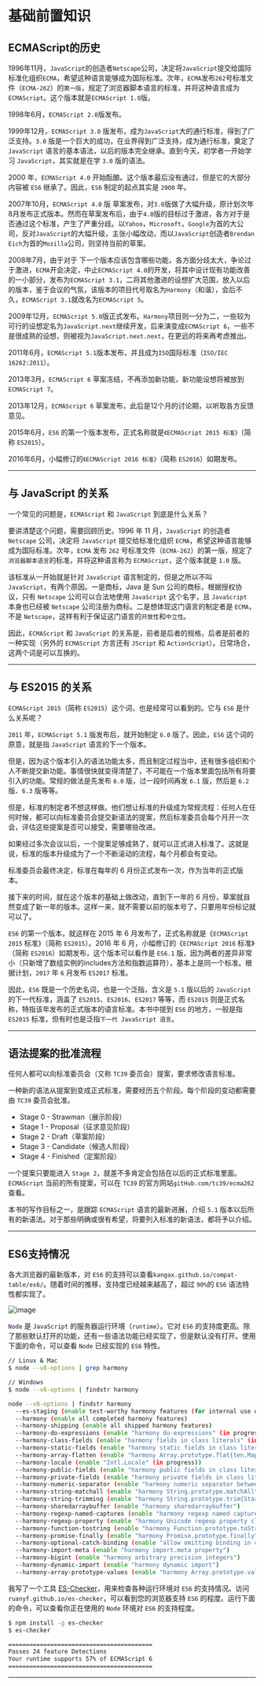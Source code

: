 # 基础前置知识

## ECMAScript的历史

1996年11月，`JavaScript`的创造者`Netscape`公司，决定将`JavaScript`提交给国际标准化组织`ECMA`，希望这种语言能够成为国际标准。次年，`ECMA`发布`262`号标准文件（`ECMA-262`）的`第一版`，规定了浏览器脚本语言的标准，并将这种语言成为`ECMAScript`。这个版本就是`ECMAScript 1.0`版。

1998年6月，`ECMAScript 2.0`版发布。

1999年12月，`ECMAScript 3.0` 版发布，成为`JavaScript`大的通行标准，得到了广泛支持。`3.0` 版是一个巨大的成功，在业界得到广泛支持，成为通行标准，奠定了 `JavaScript` 语言的基本语法，以后的版本完全继承。直到今天，初学者一开始学习 `JavaScript`，其实就是在学 `3.0` 版的语法。

2000 年，`ECMAScript 4.0` 开始酝酿。这个版本最后没有通过，但是它的大部分内容被 `ES6` 继承了。因此，`ES6` 制定的起点其实是 `2000` 年。

2007年10月，`ECMAScript 4.0` 版 草案发布，对`3.0`版做了大幅升级，原计划次年8月发布正式版本。然而在草案发布后，由于`4.0`版的目标过于激进，各方对于是否通过这个标准，产生了严重分歧。以`Yahoo`，`Microsoft`，`Google`为首的大公司，反对`JavaScript`的大幅升级，主张小幅改动，而以`JavaScript`创造者`Brendan Eich`为首的`Mozilla`公司，则坚持当前的草案。

2008年7月，由于对于 下一个版本应该包含哪些功能，各方面分歧太大，争论过于激进，`ECMA`开会决定，中止`ECMAScript 4.0`的开发，将其中设计现有功能改善的一小部分，发布为`ECMAScript 3.1`，二将其他激进的设想扩大范围，放入以后的版本，鉴于会议的气氛，该版本的项目代号取名为`Harmony`（和谐），会后不久，`ECMAScript 3.1`就改名为`ECMAScript 5`。

2009年12月，`ECMAScript 5.0`版正式发布。`Harmony`项目则一分为二，一些较为可行的设想定名为`JavaScript.next`继续开发，后来演变成`ECMAScript 6`，一些不是很成熟的设想，则被视为`JavaScript.next.next`，在更远的将来再考虑推出。

2011年6月，`ECMAScript 5.1`版本发布，并且成为`ISO`国际标准（`ISO/IEC 16262:2011`）。

2013年3月，`ECMAScript 6` 草案冻结，不再添加新功能，新功能设想将被放到 `ECMAScript 7`。

2013年12月，`ECMAScript 6` 草案发布，此后是12个月的讨论期，以听取各方反馈意见。

2015年6月，`ES6` 的第一个版本发布，正式名称就是`《ECMAScript 2015 标准》`（简称 `ES2015`）。

2016年6月，小幅修订的`《ECMAScript 2016 标准》`（简称 `ES2016`）如期发布。

---

## 与 JavaScript 的关系

一个常见的问题是，`ECMAScript` 和 `JavaScript` 到底是什么关系？

要讲清楚这个问题，需要回顾历史。1996 年 11 月，`JavaScript` 的创造者 `Netscape` 公司，决定将 `JavaScript` 提交给标准化组织 `ECMA`，希望这种语言能够成为国际标准。次年，`ECMA` 发布 `262` 号标准文件（`ECMA-262`）的第一版，规定了`浏览器脚本语言`的标准，并将这种语言称为 `ECMAScript`，这个版本就是 `1.0` 版。

该标准从一开始就是针对 `JavaScript` 语言制定的，但是之所以不叫 `JavaScript`，有两个原因。一是商标，Java 是 Sun 公司的商标，根据授权协议，只有 `Netscape` 公司可以合法地使用 `JavaScript` 这个名字，且 `JavaScript` 本身也已经被 `Netscape` 公司注册为商标。二是想体现这门语言的制定者是 `ECMA`，不是 `Netscape`，这样有利于保证这门语言的`开放性`和`中立性`。

因此，`ECMAScript` 和 `JavaScript` 的关系是，前者是后者的规格，后者是前者的一种实现（另外的 `ECMAScript` 方言还有 `JScript` 和 `ActionScript`）。日常场合，这两个词是可以互换的。

---

## 与 ES2015 的关系

`ECMAScript 2015`（简称 `ES2015`）这个词，也是经常可以看到的。它与 `ES6` 是什么关系呢？

`2011` 年，`ECMAScript 5.1` 版发布后，就开始制定 `6.0` 版了。因此，`ES6` 这个词的原意，就是指 `JavaScript` 语言的下一个版本。

但是，因为这个版本引入的语法功能太多，而且制定过程当中，还有很多组织和个人不断提交新功能。事情很快就变得清楚了，不可能在一个版本里面包括所有将要引入的功能。常规的做法是先发布 `6.0` 版，过一段时间再发 `6.1` 版，然后是 `6.2` 版、`6.3` 版等等。

但是，标准的制定者不想这样做。他们想让标准的升级成为常规流程：任何人在任何时候，都可以向标准委员会提交新语法的提案，然后标准委员会每个月开一次会，评估这些提案是否可以接受，需要哪些改进。

如果经过多次会议以后，一个提案足够成熟了，就可以正式进入标准了。这就是说，标准的版本升级成为了一个不断滚动的流程，每个月都会有变动。

标准委员会最终决定，标准在每年的 6 月份正式发布一次，作为当年的正式版本。

接下来的时间，就在这个版本的基础上做改动，直到下一年的 6 月份，草案就自然变成了新一年的版本。这样一来，就不需要以前的版本号了，只要用年份标记就可以了。

`ES6` 的第一个版本，就这样在 2015 年 6 月发布了，正式名称就是《`ECMAScript 2015` 标准》（简称 `ES2015`）。2016 年 6 月，小幅修订的《`ECMAScript 2016` 标准》（简称 `ES2016`）如期发布，这个版本可以看作是 `ES6.1` 版，因为两者的差异非常小（只新增了数组实例的includes方法和指数运算符），基本上是同一个标准。根据计划，`2017` 年 `6` 月发布 `ES2017` 标准。

因此，`ES6` 既是一个历史名词，也是一个泛指，含义是 `5.1` 版以后的 `JavaScript` 的下一代标准，涵盖了 `ES2015`、`ES2016`、`ES2017` 等等，而 `ES2015` 则是正式名称，特指该年发布的正式版本的语言标准。本书中提到 `ES6` 的地方，一般是指 `ES2015` 标准，但有时也是泛指`下一代 JavaScript 语言`。

---

## 语法提案的批准流程

任何人都可以向标准委员会（又称 `TC39` 委员会）提案，要求修改语言标准。

一种新的语法从提案到变成正式标准，需要经历五个阶段。每个阶段的变动都需要由 `TC39` 委员会批准。

- Stage 0 - Strawman（展示阶段）
- Stage 1 - Proposal（征求意见阶段）
- Stage 2 - Draft（草案阶段）
- Stage 3 - Candidate（候选人阶段）
- Stage 4 - Finished（定案阶段）

一个提案只要能进入 `Stage 2`，就差不多肯定会包括在以后的正式标准里面。`ECMAScript` 当前的所有提案，可以在 `TC39` 的官方网站`gitHub.com/tc39/ecma262`查看。

本书的写作目标之一，是跟踪 `ECMAScript` 语言的最新进展，介绍 `5.1` 版本以后所有的新语法。对于那些明确或很有希望，将要列入标准的新语法，都将予以介绍。

---

## ES6支持情况

各大浏览器的最新版本，对 `ES6` 的支持可以查看`kangax.github.io/compat-table/es6/`。随着时间的推移，支持度已经越来越高了，超过 `90%`的 `ES6` 语法特性都实现了。

![image](https://user-images.githubusercontent.com/18508817/52532590-c401ad80-2d62-11e9-98ed-af035ac605fe.png)

`Node` 是 `JavaScript` 的服务器运行环境（`runtime`）。它对 `ES6` 的支持度更高。除了那些默认打开的功能，还有一些语法功能已经实现了，但是默认没有打开。使用下面的命令，可以查看 `Node` 已经实现的 `ES6` 特性。

```sh
// Linux & Mac
$ node --v8-options | grep harmony

// Windows
$ node --v8-options | findstr harmony

node --v8-options | findstr harmony
  --es-staging (enable test-worthy harmony features (for internal use only))
  --harmony (enable all completed harmony features)
  --harmony-shipping (enable all shipped harmony features)
  --harmony-do-expressions (enable "harmony do-expressions" (in progress))
  --harmony-class-fields (enable "harmony fields in class literals" (in progress))
  --harmony-static-fields (enable "harmony static fields in class literals" (in progress))
  --harmony-array-flatten (enable "harmony Array.prototype.flat{ten,Map}" (in progress))
  --harmony-locale (enable "Intl.Locale" (in progress))
  --harmony-public-fields (enable "harmony public fields in class literals")
  --harmony-private-fields (enable "harmony private fields in class literals")
  --harmony-numeric-separator (enable "harmony numeric separator between digits")
  --harmony-string-matchall (enable "harmony String.prototype.matchAll")
  --harmony-string-trimming (enable "harmony String.prototype.trim{Start,End}")
  --harmony-sharedarraybuffer (enable "harmony sharedarraybuffer")
  --harmony-regexp-named-captures (enable "harmony regexp named captures")
  --harmony-regexp-property (enable "harmony Unicode regexp property classes")
  --harmony-function-tostring (enable "harmony Function.prototype.toString")
  --harmony-promise-finally (enable "harmony Promise.prototype.finally")
  --harmony-optional-catch-binding (enable "allow omitting binding in catch blocks")
  --harmony-import-meta (enable "harmony import.meta property")
  --harmony-bigint (enable "harmony arbitrary precision integers")
  --harmony-dynamic-import (enable "harmony dynamic import")
  --harmony-array-prototype-values (enable "harmony Array.prototype.values")


```

我写了一个工具 [ES-Checker](https://github.com/ruanyf/es-checker)，用来检查各种运行环境对 `ES6` 的支持情况。访问`ruanyf.github.io/es-checker`，可以看到您的浏览器支持 `ES6` 的程度。运行下面的命令，可以查看你正在使用的 `Node` 环境对 `ES6` 的支持程度。

```sh
$ npm install -g es-checker
$ es-checker

=========================================
Passes 24 feature Detections
Your runtime supports 57% of ECMAScript 6
=========================================
```

---
